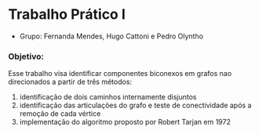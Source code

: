 # Trabalho Prático I
- Grupo: Fernanda Mendes, Hugo Cattoni e Pedro Olyntho

### Objetivo: 
Esse trabalho visa identificar componentes biconexos em
grafos nao direcionados a partir de três métodos: 
1. identificação de dois caminhos internamente disjuntos
2. identificação das articulações do grafo e teste de
conectividade após a remoção de cada vértice
3. implementação do algoritmo proposto por Robert Tarjan em 1972
